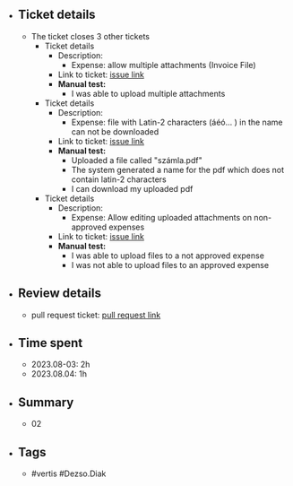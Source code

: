 - ## Ticket details
	- The ticket closes 3 other tickets
		- Ticket details
			- Description:
				- Expense: allow multiple attachments (Invoice File)
			- Link to ticket: [issue link](https://gitlab.vertis.com:8443/vertis/mv2/-/issues/6821)
			- **Manual test:**
				- I was able to upload multiple attachments
		- Ticket details
			- Description:
				- Expense: file with Latin-2 characters (áéó... ) in the name can not be downloaded
			- Link to ticket: [issue link](https://gitlab.vertis.com:8443/vertis/mv2/-/issues/6823)
			- **Manual test:**
				- Uploaded a file called "számla.pdf"
				- The system generated a name for the pdf which does not contain latin-2 characters
				- I can download my uploaded pdf
		- Ticket details
			- Description:
				- Expense: Allow editing uploaded attachments on non-approved expenses
			- Link to ticket: [issue link](https://gitlab.vertis.com:8443/vertis/mv2/-/issues/6857)
			- **Manual test:**
				- I was able to upload files to a not approved expense
				- I was not able to upload files to an approved expense
- ## Review details
	- pull request ticket: [pull request link](https://gitlab.vertis.com:8443/vertis/mv2/-/merge_requests/365)
- ## Time spent
	- 2023.08-03: 2h
	- 2023.08.04: 1h
- ## Summary
	- 02
- ## Tags
	- #vertis #Dezso.Diak